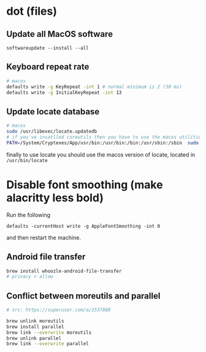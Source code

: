 # dot (files)

## Update all MacOS software

```
softwareupdate --install --all
```

## Keyboard repeat rate

```sh
# macos
defaults write -g KeyRepeat -int 1 # normal minimum is 2 (30 ms)
defaults write -g InitialKeyRepeat -int 13
```

## Update locate database

```sh
# macos
sudo /usr/libexec/locate.updatedb
# if you've insatlled coreutils then you have to use the macos utilities
PATH=/System/Cryptexes/App/usr/bin:/usr/bin:/bin:/usr/sbin:/sbin  sudo /usr/libexec/locate.updatedb
```
finally to use locate you should use the macos version of locate, located in `/usr/bin/locate`

# Disable font smoothing (make alacritty less bold)

Run the following
```
defaults -currentHost write -g AppleFontSmoothing -int 0
```
and then restart the machine.


## Android file transfer


```sh
brew install whoozle-android-file-transfer
# privacy > allow
```

## Conflict between moreutils and parallel

```sh
# src: https://superuser.com/a/1537888

brew unlink moreutils
brew install parallel
brew link --overwrite moreutils
brew unlink parallel
brew link --overwrite parallel
```


